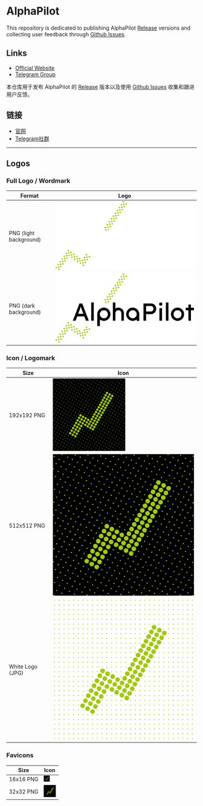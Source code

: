# AlphaPilot
This repository is dedicated to publishing AlphaPilot [Release](https://github.com/AlphaPilotHQ/AlphaPilot/releases) versions and collecting user feedback through [Github Issues](https://github.com/AlphaPilotHQ/AlphaPilot/issues).

## Links
- [Official Website](https://www.alphapilot.tech/home)
- [Telegram Group](https://t.me/AlphaPilotClub)



本仓库用于发布 AlphaPilot 的 [Release](https://github.com/AlphaPilotHQ/AlphaPilot/releases) 版本以及使用 [Github Issues](https://github.com/AlphaPilotHQ/AlphaPilot/issues) 收集和跟进用户反馈。
## 链接
- [官网](https://www.alphapilot.tech/home)
- [Telegram社群](https://t.me/AlphaPilotClub)

---

## Logos

### Full Logo / Wordmark

| Format | Logo |
|--------|------|
| PNG (light background) | ![Banner Black](Asset/banner_black.png) |
| PNG (dark background) | ![Banner White](<Asset/banner_white(1).png>) |

### Icon / Logomark

| Size | Icon |
|------|------|
| 192x192 PNG | ![Android Chrome 192x192](Asset/android-chrome-192x192.png) |
| 512x512 PNG | ![Android Chrome 512x512](Asset/android-chrome-512x512.png) |
| White Logo (JPG) | ![Logo White](Asset/logo_white.jpg) |

### Favicons

| Size | Icon |
|------|------|
| 16x16 PNG | ![Favicon 16x16](Asset/favicon-16x16.png) |
| 32x32 PNG | ![Favicon 32x32](Asset/favicon-32x32.png) |
